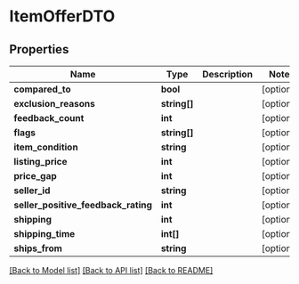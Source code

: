# ItemOfferDTO

## Properties
Name | Type | Description | Notes
------------ | ------------- | ------------- | -------------
**compared_to** | **bool** |  | [optional] 
**exclusion_reasons** | **string[]** |  | [optional] 
**feedback_count** | **int** |  | [optional] 
**flags** | **string[]** |  | [optional] 
**item_condition** | **string** |  | [optional] 
**listing_price** | **int** |  | [optional] 
**price_gap** | **int** |  | [optional] 
**seller_id** | **string** |  | [optional] 
**seller_positive_feedback_rating** | **int** |  | [optional] 
**shipping** | **int** |  | [optional] 
**shipping_time** | **int[]** |  | [optional] 
**ships_from** | **string** |  | [optional] 

[[Back to Model list]](../README.md#documentation-for-models) [[Back to API list]](../README.md#documentation-for-api-endpoints) [[Back to README]](../README.md)


